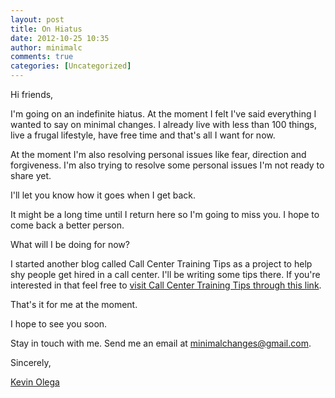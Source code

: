 ```yaml
---
layout: post
title: On Hiatus 
date: 2012-10-25 10:35
author: minimalc
comments: true
categories: [Uncategorized]
---
```

Hi friends,

I'm going on an indefinite hiatus. At the moment I felt I've said everything I wanted to say on minimal changes. I already live with less than 100 things, live a frugal lifestyle, have free time and that's all I want for now.

At the moment I'm also resolving personal issues like fear, direction and forgiveness. I'm also trying to resolve some personal issues I'm not ready to share yet.

I'll let you know how it goes when I get back.

It might be a long time until I return here so I'm going to miss you. I hope to come back a better person.

What will I be doing for now?

I started another blog called Call Center Training Tips as a project to help shy people get hired in a call center. I'll be writing some tips there. If you're interested in that feel free to <a href="http://callcentertrainingtips.com">visit Call Center Training Tips through this link</a>.

That's it for me at the moment.

I hope to see you soon.

Stay in touch with me. Send me an email at minimalchanges@gmail.com.

Sincerely,

<a href="http://keviolega.com">Kevin Olega</a>
